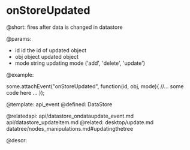 onStoreUpdated
=============


@short:
	fires after data is changed in datastore

@params:
- id		id		the id of updated object
- obj		object		updated object
- mode		string		updating mode ('add', 'delete', 'update')

@example: 
	
some.attachEvent("onStoreUpdated", function(id, obj, mode){
    //... some code here ... 
});

@template:	api_event
@defined:	DataStore

@relatedapi:
	api/datastore_ondataupdate_event.md
    api/datastore_updateitem.md
@related: 
	desktop/update.md
    datatree/nodes_manipulations.md#updatingthetree
	
@descr:



